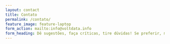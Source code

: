```yaml
---
layout: contact
title: Contato
permalink: /contato/
feature_image: feature-laptop
form_action: mailto:info@voltdata.info
form_heading: Dê sugestões, faça críticas, tire dúvidas! Se preferir, mande uma mensagem diretamente da sua caixa de email para a nossa - info [@] voltdata.info
---
```


